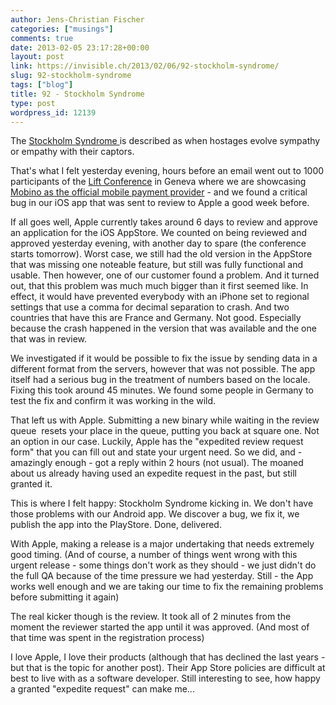 ```yaml
---
author: Jens-Christian Fischer
categories: ["musings"]
comments: true
date: 2013-02-05 23:17:28+00:00
layout: post
link: https://invisible.ch/2013/02/06/92-stockholm-syndrome/
slug: 92-stockholm-syndrome
tags: ["blog"]
title: 92 - Stockholm Syndrome
type: post
wordpress_id: 12139
---
```


The [Stockholm Syndrome ](https://en.wikipedia.org/wiki/Stockholm_syndrome)is described as when hostages evolve sympathy or empathy with their captors.

That's what I felt yesterday evening, hours before an email went out to 1000 participants of the [Lift Conference](https://liftconference.com) in Geneva where we are showcasing [Mobino as the official mobile payment provider](https://liftconference.com/news/2013/02/03/private-launch-mobino-mobile-payment-solution-lift13) - and we found a critical bug in our iOS app that was sent to review to Apple a good week before.

If all goes well, Apple currently takes around 6 days to review and approve an application for the iOS AppStore. We counted on being reviewed and approved yesterday evening, with another day to spare (the conference starts tomorrow). Worst case, we still had the old version in the AppStore that was missing one noteable feature, but still was fully functional and usable. Then however, one of our customer found a problem. And it turned out, that this problem was much much bigger than it first seemed like. In effect, it would have prevented everybody with an iPhone set to regional settings that use a comma for decimal separation to crash. And two countries that have this are France and Germany. Not good. Especially because the crash happened in the version that was available and the one that was in review.

We investigated if it would be possible to fix the issue by sending data in a different format from the servers, however that was not possible. The app itself had a serious bug in the treatment of numbers based on the locale. Fixing this took around 45 minutes. We found some people in Germany to test the fix and confirm it was working in the wild.

That left us with Apple. Submitting a new binary while waiting in the review queue  resets your place in the queue, putting you back at square one. Not an option in our case. Luckily, Apple has the "expedited review request form" that you can fill out and state your urgent need. So we did, and - amazingly enough - got a reply within 2 hours (not usual). The moaned about us already having used an expedite request in the past, but still granted it.

This is where I felt happy: Stockholm Syndrome kicking in. We don't have those problems with our Android app. We discover a bug, we fix it, we publish the app into the PlayStore. Done, delivered.

With Apple, making a release is a major undertaking that needs extremely good timing. (And of course, a number of things went wrong with this urgent release - some things don't work as they should - we just didn't do the full QA because of the time pressure we had yesterday. Still - the App works well enough and we are taking our time to fix the remaining problems before submitting it again)

The real kicker though is the review. It took all of 2 minutes from the moment the reviewer started the app until it was approved. (And most of that time was spent in the registration process)

I love Apple, I love their products (although that has declined the last years - but that is the topic for another post). Their App Store policies are difficult at best to live with as a software developer. Still interesting to see, how happy a granted "expedite request" can make me...
